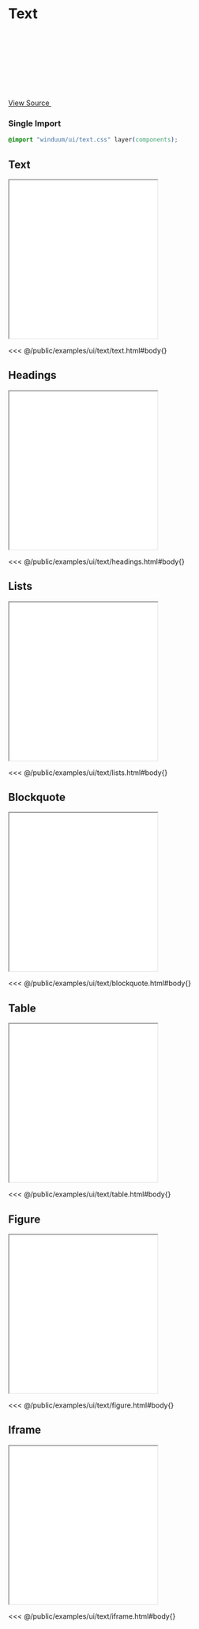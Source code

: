 # Text

<a href="https://github.com/winduum/winduum/blob/main/src/ui/text.css" target="_blank" rel="noreferrer" class="winduum-gh-link">View Source <svg><use href="#icon-gh" /></svg></a>

### Single Import

```css
@import "winduum/ui/text.css" layer(components);
```

## Text

<iframe onload="this.style.visibility = 'visible';" src="/examples/ui/text/text.html"></iframe>

<<< @/public/examples/ui/text/text.html#body{}

## Headings

<iframe onload="this.style.visibility = 'visible';" src="/examples/ui/text/headings.html"></iframe>

<<< @/public/examples/ui/text/headings.html#body{}

## Lists

<iframe onload="this.style.visibility = 'visible';" src="/examples/ui/text/lists.html"></iframe>

<<< @/public/examples/ui/text/lists.html#body{}

## Blockquote

<iframe onload="this.style.visibility = 'visible';" src="/examples/ui/text/blockquote.html"></iframe>

<<< @/public/examples/ui/text/blockquote.html#body{}

## Table

<iframe onload="this.style.visibility = 'visible';" src="/examples/ui/text/table.html"></iframe>

<<< @/public/examples/ui/text/table.html#body{}

## Figure

<iframe onload="this.style.visibility = 'visible';" src="/examples/ui/text/figure.html"></iframe>

<<< @/public/examples/ui/text/figure.html#body{}

## Iframe

<iframe onload="this.style.visibility = 'visible';" src="/examples/ui/text/iframe.html"></iframe>

<<< @/public/examples/ui/text/iframe.html#body{}

<style>
    iframe {
        height: 20rem
    }
</style>
